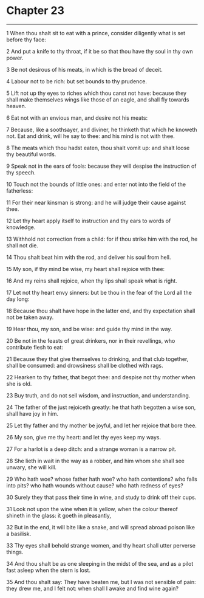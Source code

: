 # Chapter 23

***

1 When thou shalt sit to eat with a prince, consider diligently what is set before thy face:

2 And put a knife to thy throat, if it be so that thou have thy soul in thy own power.

3 Be not desirous of his meats, in which is the bread of deceit.

4 Labour not to be rich: but set bounds to thy prudence.

5 Lift not up thy eyes to riches which thou canst not have: because they shall make themselves wings like those of an eagle, and shall fly towards heaven.

6 Eat not with an envious man, and desire not his meats:

7 Because, like a soothsayer, and diviner, he thinketh that which he knoweth not. Eat and drink, will he say to thee: and his mind is not with thee.

8 The meats which thou hadst eaten, thou shalt vomit up: and shalt loose thy beautiful words.

9 Speak not in the ears of fools: because they will despise the instruction of thy speech.

10 Touch not the bounds of little ones: and enter not into the field of the fatherless:

11 For their near kinsman is strong: and he will judge their cause against thee.

12 Let thy heart apply itself to instruction and thy ears to words of knowledge.

13 Withhold not correction from a child: for if thou strike him with the rod, he shall not die.

14 Thou shalt beat him with the rod, and deliver his soul from hell.

15 My son, if thy mind be wise, my heart shall rejoice with thee:

16 And my reins shall rejoice, when thy lips shall speak what is right.

17 Let not thy heart envy sinners: but be thou in the fear of the Lord all the day long:

18 Because thou shalt have hope in the latter end, and thy expectation shall not be taken away.

19 Hear thou, my son, and be wise: and guide thy mind in the way.

20 Be not in the feasts of great drinkers, nor in their revellings, who contribute flesh to eat:

21 Because they that give themselves to drinking, and that club together, shall be consumed: and drowsiness shall be clothed with rags.

22 Hearken to thy father, that begot thee: and despise not thy mother when she is old.

23 Buy truth, and do not sell wisdom, and instruction, and understanding.

24 The father of the just rejoiceth greatly: he that hath begotten a wise son, shall have joy in him.

25 Let thy father and thy mother be joyful, and let her rejoice that bore thee.

26 My son, give me thy heart: and let thy eyes keep my ways.

27 For a harlot is a deep ditch: and a strange woman is a narrow pit.

28 She lieth in wait in the way as a robber, and him whom she shall see unwary, she will kill.

29 Who hath woe? whose father hath woe? who hath contentions? who falls into pits? who hath wounds without cause? who hath redness of eyes?

30 Surely they that pass their time in wine, and study to drink off their cups.

31 Look not upon the wine when it is yellow, when the colour thereof shineth in the glass: it goeth in pleasantly,

32 But in the end, it will bite like a snake, and will spread abroad poison like a basilisk.

33 Thy eyes shall behold strange women, and thy heart shall utter perverse things.

34 And thou shalt be as one sleeping in the midst of the sea, and as a pilot fast asleep when the stern is lost.

35 And thou shalt say: They have beaten me, but I was not sensible of pain: they drew me, and I felt not: when shall I awake and find wine again?

